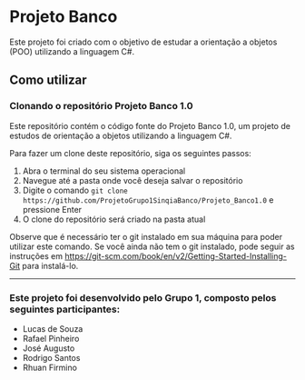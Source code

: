# Projeto Banco
Este projeto foi criado com o objetivo de estudar a orientação a objetos (POO) utilizando a linguagem C#.

## Como utilizar
### Clonando o repositório Projeto Banco 1.0

Este repositório contém o código fonte do Projeto Banco 1.0, um projeto de estudos de orientação a objetos utilizando a linguagem C#.

Para fazer um clone deste repositório, siga os seguintes passos:

1. Abra o terminal do seu sistema operacional
2. Navegue até a pasta onde você deseja salvar o repositório
3. Digite o comando `git clone https://github.com/ProjetoGrupo1SinqiaBanco/Projeto_Banco1.0` e pressione Enter
4. O clone do repositório será criado na pasta atual

Observe que é necessário ter o git instalado em sua máquina para poder utilizar este comando. Se você ainda não tem o git instalado, pode seguir as instruções em https://git-scm.com/book/en/v2/Getting-Started-Installing-Git para instalá-lo.

---

### Este projeto foi desenvolvido pelo Grupo 1, composto pelos seguintes participantes:
- Lucas de Souza
- Rafael Pinheiro
- José Augusto
- Rodrigo Santos
- Rhuan Firmino


